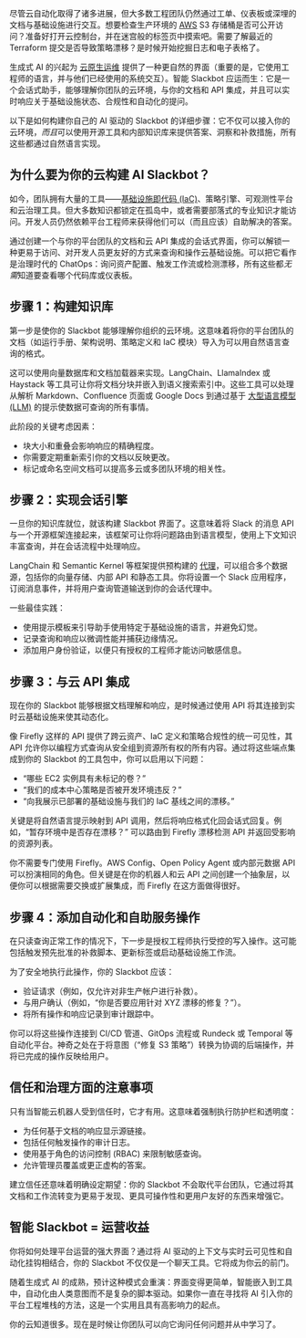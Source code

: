尽管云自动化取得了诸多进展，但大多数工程团队仍然通过工单、仪表板或深埋的文档与基础设施进行交互。想要检查生产环境的 [AWS](https://aws.amazon.com/?utm_content=inline+mention) S3 存储桶是否可公开访问？准备好打开云控制台，并在迷宫般的标签页中摸索吧。需要了解最近的 Terraform 提交是否导致策略漂移？是时候开始挖掘日志和电子表格了。

生成式 AI 的兴起为 [云原生运维](https://thenewstack.io/introduction-to-cloud-native-computing/) 提供了一种更自然的界面（重要的是，它使用工程师的语言，并与他们已经使用的系统交互）。智能 Slackbot 应运而生：它是一个会话式助手，能够理解你团队的云环境，与你的文档和 API 集成，并且可以实时响应关于基础设施状态、合规性和自动化的提问。

以下是如何构建你自己的 AI 驱动的 Slackbot 的详细步骤：它不仅可以接入你的云环境，*而且*可以使用开源工具和内部知识库来提供答案、洞察和补救措施，所有这些都通过自然语言实现。

## **为什么要为你的云构建 AI Slackbot？**

如今，团队拥有大量的工具——[基础设施即代码 (IaC)](https://thenewstack.io/introduction-to-infrastructure-as-code/)、策略引擎、可观测性平台和云治理工具。但大多数知识都锁定在孤岛中，或者需要部落式的专业知识才能访问。开发人员仍然依赖平台工程师来获得他们可以（而且应该）自助解决的答案。

通过创建一个与你的平台团队的文档和云 API 集成的会话式界面，你可以解锁一种更易于访问、对开发人员更友好的方式来查询和操作云基础设施。可以把它看作是治理时代的 ChatOps：询问资产配置、触发工作流或检测漂移，所有这些都*无需*知道要查看哪个代码库或仪表板。

## **步骤 1：构建知识库**

第一步是使你的 Slackbot 能够理解你组织的云环境。这意味着将你的平台团队的文档（如运行手册、架构说明、策略定义和 IaC 模块）导入为可以用自然语言查询的格式。

这可以使用向量数据库和文档加载器来实现。LangChain、LlamaIndex 或 Haystack 等工具可让你将文档分块并嵌入到语义搜索索引中。这些工具可以处理从解析 Markdown、Confluence 页面或 Google Docs 到通过基于 [大型语言模型 (LLM)](https://thenewstack.io/introduction-to-llms) 的提示使数据可查询的所有事情。

此阶段的关键考虑因素：

*   块大小和重叠会影响响应的精确程度。
*   你需要定期重新索引你的文档以反映更改。
*   标记或命名空间文档可以提高多云或多团队环境的相关性。

## **步骤 2：实现会话引擎**

一旦你的知识库就位，就该构建 Slackbot 界面了。这意味着将 Slack 的消息 API 与一个开源框架连接起来，该框架可让你将问题路由到语言模型，使用上下文知识丰富查询，并在会话流程中处理响应。

LangChain 和 Semantic Kernel 等框架提供预构建的 [代理](https://thenewstack.io/ai-agents-a-comprehensive-introduction-for-developers/)，可以组合多个数据源，包括你的向量存储、内部 API 和静态工具。你将设置一个 Slack 应用程序，订阅消息事件，并将用户查询管道输送到你的会话代理中。

一些最佳实践：

*   使用提示模板来引导助手使用特定于基础设施的语言，并避免幻觉。
*   记录查询和响应以微调性能并捕获边缘情况。
*   添加用户身份验证，以便只有授权的工程师才能访问敏感信息。

## **步骤 3：与云 API 集成**

现在你的 Slackbot 能够根据文档理解和响应，是时候通过使用 API 将其连接到实时云基础设施来使其动态化。

像 Firefly 这样的 API 提供了跨云资产、IaC 定义和策略合规性的统一可见性，其 API 允许你以编程方式查询从安全组到资源所有权的所有内容。通过将这些端点集成到你的 Slackbot 的工具包中，你可以启用以下问题：

*   “哪些 EC2 实例具有未标记的卷？”
*   “我们的成本中心策略是否被开发环境违反？”
*   “向我展示已部署的基础设施与我们的 IaC 基线之间的漂移。”

关键是将自然语言提示映射到 API 调用，然后将响应格式化回会话式回复。例如，“暂存环境中是否存在漂移？” 可以路由到 Firefly 漂移检测 API 并返回受影响的资源列表。

你不需要专门使用 Firefly。AWS Config、Open Policy Agent 或内部元数据 API 可以扮演相同的角色。但关键是在你的机器人和云 API 之间创建一个抽象层，以便你可以根据需要交换或扩展集成，而 Firefly 在这方面做得很好。

## **步骤 4：添加自动化和自助服务操作**

在只读查询正常工作的情况下，下一步是授权工程师执行受控的写入操作。这可能包括触发预先批准的补救脚本、更新标签或启动基础设施工作流。

为了安全地执行此操作，你的 Slackbot 应该：

*   验证请求（例如，仅允许对非生产帐户进行补救）。
*   与用户确认（例如，“你是否要应用针对 XYZ 漂移的修复？”）。
*   将所有操作和响应记录到审计跟踪中。

你可以将这些操作连接到 CI/CD 管道、GitOps 流程或 Rundeck 或 Temporal 等自动化平台。神奇之处在于将意图（“修复 S3 策略”）转换为协调的后端操作，并将已完成的操作反映给用户。

## **信任和治理方面的注意事项**

只有当智能云机器人受到信任时，它才有用。这意味着强制执行防护栏和透明度：

*   为任何基于文档的响应显示源链接。
*   包括任何触发操作的审计日志。
*   使用基于角色的访问控制 (RBAC) 来限制敏感查询。
*   允许管理员覆盖或更正虚构的答案。

建立信任还意味着明确设定期望：你的 Slackbot 不会取代平台团队，它通过将其文档和工作流转变为更易于发现、更具可操作性和更用户友好的东西来增强它。

## 智能 Slackbot = 运营收益

你将如何处理平台运营的强大界面？通过将 AI 驱动的上下文与实时云可见性和自动化挂钩相结合，你的 Slackbot 不仅仅是一个聊天工具。它将成为你云的前门。

随着生成式 AI 的成熟，预计这种模式会重演：界面变得更简单，智能嵌入到工具中，自动化由人类意图而不是复杂的脚本驱动。如果你一直在寻找将 AI 引入你的平台工程堆栈的方法，这是一个实用且具有高影响力的起点。

你的云知道很多。现在是时候让你团队可以向它询问任何问题并从中学习了。